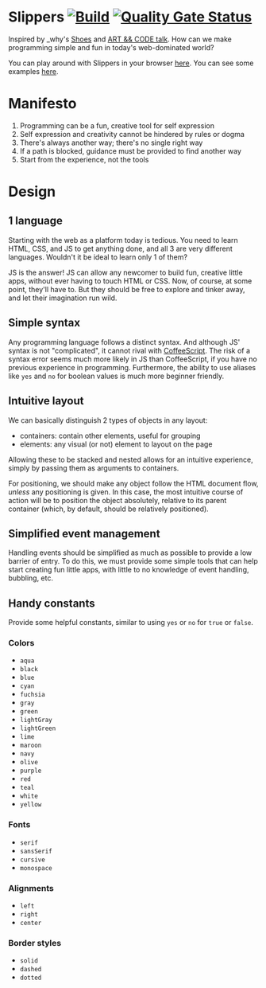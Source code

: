 # Slippers [![Build](https://github.com/wadmiraal/slippers/actions/workflows/build.yml/badge.svg)](https://github.com/wadmiraal/slippers/actions/workflows/build.yml) [![Quality Gate Status](https://sonarcloud.io/api/project_badges/measure?project=wadmiraal_slippers&metric=alert_status)](https://sonarcloud.io/summary/new_code?id=wadmiraal_slippers)

Inspired by \_why's [Shoes](http://shoesrb.com/) and [ART && CODE talk](https://vimeo.com/5047563). How can we make programming simple and fun in today's web-dominated world?

You can play around with Slippers in your browser [here](https://wadmiraal.github.io/slippers/index.html). You can see some examples [here](src/playground/static/examples/).

# Manifesto

1. Programming can be a fun, creative tool for self expression
2. Self expression and creativity cannot be hindered by rules or dogma
3. There's always another way; there's no single right way
4. If a path is blocked, guidance must be provided to find another way
5. Start from the experience, not the tools

# Design

## 1 language

Starting with the web as a platform today is tedious. You need to learn HTML, CSS, and JS to get anything done, and all 3 are very different languages. Wouldn't it be ideal to learn only 1 of them?

JS is the answer! JS can allow any newcomer to build fun, creative little apps, without ever having to touch HTML or CSS. Now, of course, at some point, they'll have to. But they should be free to explore and tinker away, and let their imagination run wild.

## Simple syntax

Any programming language follows a distinct syntax. And although JS' syntax is not "complicated", it cannot rival with [CoffeeScript](https://coffeescript.org/). The risk of a syntax error seems much more likely in JS than CoffeeScript, if you have no previous experience in programming. Furthermore, the ability to use aliases like `yes` and `no` for boolean values is much more beginner friendly.

## Intuitive layout

We can basically distinguish 2 types of objects in any layout:

- containers: contain other elements, useful for grouping
- elements: any visual (or not) element to layout on the page

Allowing these to be stacked and nested allows for an intuitive experience, simply by passing them as arguments to containers.

For positioning, we should make any object follow the HTML document flow, _unless_ any positioning is given. In this case, the most intuitive course of action will be to position the object absolutely, relative to its parent container (which, by default, should be relatively positioned).

## Simplified event management

Handling events should be simplified as much as possible to provide a low barrier of entry. To do this, we must provide some simple tools that can help start creating fun little apps, with little to no knowledge of event handling, bubbling, etc.

## Handy constants

Provide some helpful constants, similar to using `yes` or `no` for `true` or `false`.

### Colors

- `aqua`
- `black`
- `blue`
- `cyan`
- `fuchsia`
- `gray`
- `green`
- `lightGray`
- `lightGreen`
- `lime`
- `maroon`
- `navy`
- `olive`
- `purple`
- `red`
- `teal`
- `white`
- `yellow`

### Fonts

- `serif`
- `sansSerif`
- `cursive`
- `monospace`

### Alignments

- `left`
- `right`
- `center`

### Border styles

- `solid`
- `dashed`
- `dotted`
